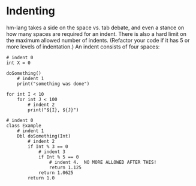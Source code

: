 # Indenting

hm-lang takes a side on the space vs. tab debate, and even a stance on
how many spaces are required for an indent.  There is also a hard limit
on the maximum allowed number of indents.  (Refactor your code if it
has 5 or more levels of indentation.)  An indent consists of four spaces:

```
# indent 0
int X = 0

doSomething()
    # indent 1
    print("something was done")

for int I < 10
    for int J < 100
        # indent 2
        print("${I}, ${J}")

# indent 0
class Example
    # indent 1
    Dbl doSomething(Int)
        # indent 2
        if Int % 3 == 0
            # indent 3
            if Int % 5 == 0
                # indent 4.  NO MORE ALLOWED AFTER THIS!
                return 1.125
            return 1.0625
        return 1.0        
```
